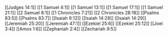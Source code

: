 [[Judges 14:1]]
[[1 Samuel 4:1]]
[[1 Samuel 13:1]]
[[1 Samuel 17:1]]
[[1 Samuel 21:1]]
[[2 Samuel 8:1]]
[[1 Chronicles 7:21]]
[[2 Chronicles 28:18]]
[[Psalms 83:5]]
[[Psalms 83:7]]
[[Isaiah 9:12]]
[[Isaiah 14:28]]
[[Isaiah 14:29]]
[[Jeremiah 25:20]]
[[Jeremiah 47:1]]
[[Ezekiel 25:6]]
[[Ezekiel 25:12]]
[[Joel 3:4]]
[[Amos 1:6]]
[[Zephaniah 2:4]]
[[Zechariah 9:5]]
